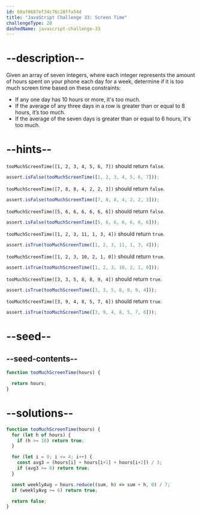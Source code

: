 ```yaml
---
id: 68af0687ef34c76c28ffa54d
title: "JavaScript Challenge 33: Screen Time"
challengeType: 28
dashedName: javascript-challenge-33
---
```


# --description--

Given an array of seven integers, where each integer represents the amount of hours spent on your phone each day for a week, determine if it is too much screen time based on these constraints:

- If any one day has 10 hours or more, it's too much.
- If the average of any three days in a row is greater than or equal to 8 hours, it’s too much.
- If the average of the seven days is greater than or equal to 6 hours, it's too much.

# --hints--

`tooMuchScreenTime([1, 2, 3, 4, 5, 6, 7])` should return `false`.

```js
assert.isFalse(tooMuchScreenTime([1, 2, 3, 4, 5, 6, 7]));
```

`tooMuchScreenTime([7, 8, 8, 4, 2, 2, 3])` should return `false`.

```js
assert.isFalse(tooMuchScreenTime([7, 8, 8, 4, 2, 2, 3]));
```

`tooMuchScreenTime([5, 6, 6, 6, 6, 6, 6])` should return `false`.

```js
assert.isFalse(tooMuchScreenTime([5, 6, 6, 6, 6, 6, 6]));
```

`tooMuchScreenTime([1, 2, 3, 11, 1, 3, 4])` should return `true`.

```js
assert.isTrue(tooMuchScreenTime([1, 2, 3, 11, 1, 3, 4]));
```

`tooMuchScreenTime([1, 2, 3, 10, 2, 1, 0])` should return `true`.

```js
assert.isTrue(tooMuchScreenTime([1, 2, 3, 10, 2, 1, 0]));
```

`tooMuchScreenTime([3, 3, 5, 8, 8, 9, 4])` should return `true`.

```js
assert.isTrue(tooMuchScreenTime([3, 3, 5, 8, 8, 9, 4]));
```

`tooMuchScreenTime([3, 9, 4, 8, 5, 7, 6])` should return `true`.

```js
assert.isTrue(tooMuchScreenTime([3, 9, 4, 8, 5, 7, 6]));
```

# --seed--

## --seed-contents--

```js
function tooMuchScreenTime(hours) {

  return hours;
}
```

# --solutions--

```js
function tooMuchScreenTime(hours) {
  for (let h of hours) {
    if (h >= 10) return true;
  }

  for (let i = 0; i <= 4; i++) {
    const avg3 = (hours[i] + hours[i+1] + hours[i+2]) / 3;
    if (avg3 >= 8) return true;
  }

  const weeklyAvg = hours.reduce((sum, h) => sum + h, 0) / 7;
  if (weeklyAvg >= 6) return true;

  return false;
}
```
